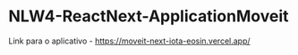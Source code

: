 # NLW4-ReactNext-ApplicationMoveit

Link para o aplicativo - https://moveit-next-iota-eosin.vercel.app/
